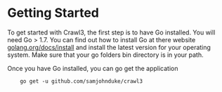 # Getting Started

To get started with Crawl3, the first step is to have Go installed. You will need Go > 1.7.
You can find out how to install Go at there website <a href="https://golang.org/doc/install" target="_blank">golang.org/docs/install</a>
and install the latest version for your operating system. Make sure that your go folders bin directory is in your path.

Once you have Go installed, you can go get the application

``` 
    go get -u github.com/samjohnduke/crawl3
```